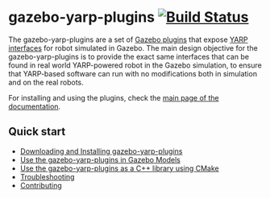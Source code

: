 gazebo-yarp-plugins [![Build Status](https://travis-ci.org/robotology/gazebo-yarp-plugins.svg?branch=master)](https://travis-ci.org/robotology/gazebo-yarp-plugins)
===================

The gazebo-yarp-plugins are a set of [Gazebo plugins](http://gazebosim.org/) that expose [YARP interfaces](http://yarp.it/)
for robot simulated in Gazebo. The main design objective for the gazebo-yarp-plugins
is to provide the exact same interfaces that can be found in real world YARP-powered
robot in the Gazebo simulation, to ensure that YARP-based software can run with no modifications
both in simulation and on the real robots.

For installing and using the plugins, check the [main page of the documentation](http://robotology.gitlab.io/docs/gazebo-yarp-plugins/master/).

Quick start
-----------
* [Downloading and Installing gazebo-yarp-plugins](http://robotology.gitlab.io/docs/gazebo-yarp-plugins/master/install.html)
* [Use the gazebo-yarp-plugins in Gazebo Models](http://robotology.gitlab.io/docs/gazebo-yarp-plugins/master/embed_plugins.html)
* [Use the gazebo-yarp-plugins as a C++ library using CMake](http://robotology.gitlab.io/docs/gazebo-yarp-plugins/master/use_as_library.html)
* [Troubleshooting](http://robotology.gitlab.io/docs/gazebo-yarp-plugins/master/troubleshooting.html)
* [Contributing](http://robotology.gitlab.io/docs/gazebo-yarp-plugins/master/contributing.html)

